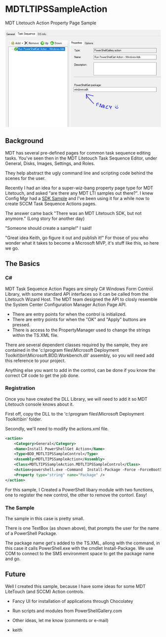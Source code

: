 # MDTLTIPSSampleAction
MDT Litetouch Action Property Page Sample 

![Fancy Example](/Graphics/FancyGraphic.PNG)

## Background

MDT has several pre-defined pages for common task sequence editing tasks. You've seen then in the MDT Litetouch Task Sequence Editor, under 
General, Disks, Images, Settings, and Roles.

They help abstract the ugly command line and scripting code behind the scenes for the user. 

Recently I had an idea for a super-wiz-bang property page type for MDT Litetouch, and asked "are there any MDT LTI samples out there?". I knew Config Mgr had a [SDK Sample](http://go.microsoft.com/fwlink/p/?LinkId=248167) and I've been using it for a while now to create SCCM Task Sequence Actions pages.

The answer came back "There was an MDT Litetouch SDK, but not anymore." (Long story for another day)

"Someone should create a sample!" I said!

"Great idea Keith, go figure it out and publish it!" For those of you who wonder what it takes to become a Microsoft MVP, it's stuff like this, so here we go.

## The Basics

### C# 

MDT Task Sequence Action Pages are simply C# Windows Form Control Library, with some standard API interfaces so it can be called from the Litetouch Wizard Host. 
The MDT team designed the API to closly resemble the System Center Configuration Manager Action Page API.
- There are entry points for when the control is initialized.
- There are entry points for when the "OK" and "Apply" buttons are pressed.
- There is access to the PropertyManager used to change the strings within the TS.XML file.

There are several dependent classes required by the sample, they are contained in the 'c:\program files\Microsoft Deployment Toolkit\bin\Microsoft.BDD.Workbench.dll' assembly, 
so you will need add this reference to your project.

Anything else you want to add in the control, can be done if you know the correct C# code to get the job done.

### Registration

Once you have created the DLL Library, we will need to add it so MDT Litetouch console knows about it.

First off, copy the DLL to the 'c:\program files\Microsoft Deployment Toolkit\bin\' folder.

Secondly, we'll need to modify the actions.xml file.

```xml
<action>
	<Category>General</Category>
	<Name>Install PowerShellGet Action</Name>
	<Type>BDD_MDTLTIPSSampleControl</Type>
	<Assembly>MDTLTIPSSampleAction</Assembly>
	<Class>MDTLTIPSSampleAction.MDTLTIPSSampleControl</Class>
	<Action>powershell.exe -Command  Install-Package -Force -ForceBootStrap -Name (New-Object -COMObject Microsoft.SMS.TSEnvironment).Value('Package')</Action>
	<Property type="string" name="Package" />
</action>
```

For this sample, I Created a PowerShell libary module with two functions, one to register the new control, the other to remove the contorl. Easy!

### The Sample

The sample in this case is pretty small.

There is one TextBox (as shown above), that prompts the user for the name of a PowerShell Package. 

The package name get's added to the TS.XML, allong with the command, in this case it calls PowerShell.exe with the cmdlet Install-Package. We use COM to connect to the SMS environment space to get the package name and go.

## Future 

Well I created this sample, because I have some ideas for some MDT LiteTouch (and SCCM) Action controls. 

- Fancy UI for installation of applications through Chocolatey
- Run scripts and modules from PowerShellGallery.com
- Other ideas, let me know (comments or e-mail)

- keith
